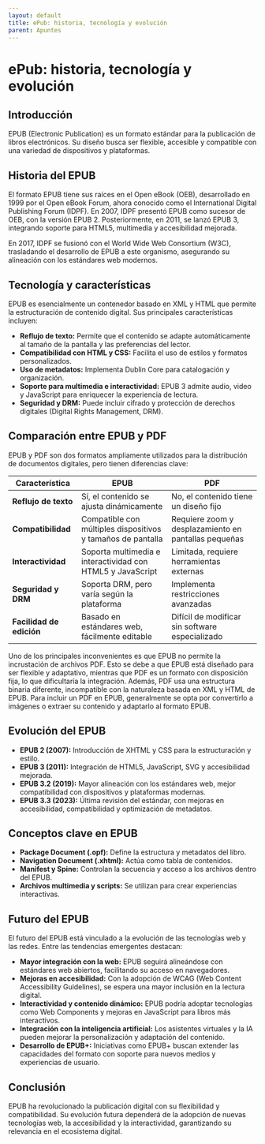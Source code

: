 ```yaml
---
layout: default
title: ePub: historia, tecnología y evolución
parent: Apuntes
---
```


# ePub: historia, tecnología y evolución

## Introducción
EPUB (Electronic Publication) es un formato estándar para la publicación de libros electrónicos. Su diseño busca ser flexible, accesible y compatible con una variedad de dispositivos y plataformas.

## Historia del EPUB
El formato EPUB tiene sus raíces en el Open eBook (OEB), desarrollado en 1999 por el Open eBook Forum, ahora conocido como el International Digital Publishing Forum (IDPF). En 2007, IDPF presentó EPUB como sucesor de OEB, con la versión EPUB 2. Posteriormente, en 2011, se lanzó EPUB 3, integrando soporte para HTML5, multimedia y accesibilidad mejorada.

En 2017, IDPF se fusionó con el World Wide Web Consortium (W3C), trasladando el desarrollo de EPUB a este organismo, asegurando su alineación con los estándares web modernos.

## Tecnología y características
EPUB es esencialmente un contenedor basado en XML y HTML que permite la estructuración de contenido digital. Sus principales características incluyen:

- **Reflujo de texto:** Permite que el contenido se adapte automáticamente al tamaño de la pantalla y las preferencias del lector.
- **Compatibilidad con HTML y CSS:** Facilita el uso de estilos y formatos personalizados.
- **Uso de metadatos:** Implementa Dublin Core para catalogación y organización.
- **Soporte para multimedia e interactividad:** EPUB 3 admite audio, video y JavaScript para enriquecer la experiencia de lectura.
- **Seguridad y DRM:** Puede incluir cifrado y protección de derechos digitales (Digital Rights Management, DRM).

## Comparación entre EPUB y PDF
EPUB y PDF son dos formatos ampliamente utilizados para la distribución de documentos digitales, pero tienen diferencias clave:

| Característica  | EPUB | PDF |
|---------------|------|-----|
| **Reflujo de texto** | Sí, el contenido se ajusta dinámicamente | No, el contenido tiene un diseño fijo |
| **Compatibilidad** | Compatible con múltiples dispositivos y tamaños de pantalla | Requiere zoom y desplazamiento en pantallas pequeñas |
| **Interactividad** | Soporta multimedia e interactividad con HTML5 y JavaScript | Limitada, requiere herramientas externas |
| **Seguridad y DRM** | Soporta DRM, pero varía según la plataforma | Implementa restricciones avanzadas |
| **Facilidad de edición** | Basado en estándares web, fácilmente editable | Difícil de modificar sin software especializado |

Uno de los principales inconvenientes es que EPUB no permite la incrustación de archivos PDF. Esto se debe a que EPUB está diseñado para ser flexible y adaptativo, mientras que PDF es un formato con disposición fija, lo que dificultaría la integración. Además, PDF usa una estructura binaria diferente, incompatible con la naturaleza basada en XML y HTML de EPUB. Para incluir un PDF en EPUB, generalmente se opta por convertirlo a imágenes o extraer su contenido y adaptarlo al formato EPUB.

## Evolución del EPUB
- **EPUB 2 (2007):** Introducción de XHTML y CSS para la estructuración y estilo.
- **EPUB 3 (2011):** Integración de HTML5, JavaScript, SVG y accesibilidad mejorada.
- **EPUB 3.2 (2019):** Mayor alineación con los estándares web, mejor compatibilidad con dispositivos y plataformas modernas.
- **EPUB 3.3 (2023):** Última revisión del estándar, con mejoras en accesibilidad, compatibilidad y optimización de metadatos.

## Conceptos clave en EPUB
- **Package Document (.opf):** Define la estructura y metadatos del libro.
- **Navigation Document (.xhtml):** Actúa como tabla de contenidos.
- **Manifest y Spine:** Controlan la secuencia y acceso a los archivos dentro del EPUB.
- **Archivos multimedia y scripts:** Se utilizan para crear experiencias interactivas.

## Futuro del EPUB
El futuro del EPUB está vinculado a la evolución de las tecnologías web y las redes. Entre las tendencias emergentes destacan:

- **Mayor integración con la web:** EPUB seguirá alineándose con estándares web abiertos, facilitando su acceso en navegadores.
- **Mejoras en accesibilidad:** Con la adopción de WCAG (Web Content Accessibility Guidelines), se espera una mayor inclusión en la lectura digital.
- **Interactividad y contenido dinámico:** EPUB podría adoptar tecnologías como Web Components y mejoras en JavaScript para libros más interactivos.
- **Integración con la inteligencia artificial:** Los asistentes virtuales y la IA pueden mejorar la personalización y adaptación del contenido.
- **Desarrollo de EPUB+:** Iniciativas como EPUB+ buscan extender las capacidades del formato con soporte para nuevos medios y experiencias de usuario.

## Conclusión
EPUB ha revolucionado la publicación digital con su flexibilidad y compatibilidad. Su evolución futura dependerá de la adopción de nuevas tecnologías web, la accesibilidad y la interactividad, garantizando su relevancia en el ecosistema digital.
